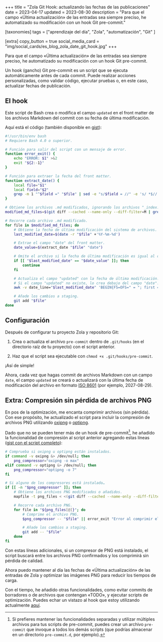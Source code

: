 +++
title = "Zola Git Hook: actualizando las fechas de las publicaciones"
date = 2023-04-17
updated = 2023-08-30
description = "Para que el campo «Última actualización» de las entradas sea siempre preciso, he automatizado su modificación con un hook Git pre-commit."

[taxonomies]
tags = ["aprendizaje del día", "Zola", "automatización", "Git" ]

[extra]
copy_button = true
social_media_card = "img/social_cards/es_blog_zola_date_git_hook.jpg"
+++

Para que el campo «Última actualización» de las entradas sea siempre preciso, he automatizado su modificación con un hook Git pre-commit.

Un hook (gancho) Git pre-commit es un script que se ejecuta automáticamente antes de cada commit. Puede realizar acciones personalizadas, como validar código, ejecutar pruebas o, en este caso, actualizar fechas de publicación.

## El hook

Este script de Bash crea o modifica el campo `updated` en el front matter de los archivos Markdown del commit con su fecha de última modificación.

Aquí está el código (también disponible en [gist](https://gist.github.com/welpo/6594765f5640982cb5886c9e9459ef5b)):

```bash
#!/usr/bin/env bash
# Requiere Bash 4.0 o superior.

# Función para salir del script con un mensaje de error.
function error_exit() {
    echo "ERROR: $1" >&2
    exit "${2:-1}"
}

# Función para extraer la fecha del front matter.
function extract_date() {
    local file="$1"
    local field="$2"
    grep -m 1 "^$field =" "$file" | sed -e "s/$field = //" -e 's/ *$//'
}

# Obtiene los archivos .md modificados, ignorando los archivos "_index.md".
modified_md_files=$(git diff --cached --name-only --diff-filter=M | grep -Ei '\.md$' | grep -v '_index.md$')

# Recorre cada archivo .md modificado.
for file in $modified_md_files; do
    # Obtiene la fecha de última modificación del sistema de archivos.
    last_modified_date=$(date -r "$file" +'%Y-%m-%d')

    # Extrae el campo "date" del front matter.
    date_value=$(extract_date "$file" "date")

    # Omite el archivo si la fecha de última modificación es igual al campo "date".
    if [[ "$last_modified_date" == "$date_value" ]]; then
        continue
    fi

    # Actualiza el campo "updated" con la fecha de última modificación.
    # Si el campo "updated" no existe, lo crea debajo del campo "date".
    awk -v date_line="$last_modified_date" 'BEGIN{FS=OFS=" = "; first = 1} { if (/^date =/ && first) { print; getline; if (!/^updated =/) print "updated" OFS date_line; first=0 } if (/^updated =/ && !first) gsub(/[^ ]*$/, date_line, $2); print }' "$file" > "${file}.tmp" && mv "${file}.tmp" "$file" || error_exit "Failed to update file $file"

    # Añade los cambios a staging.
    git add "$file"
done
```

## Configuración

Después de configurar tu proyecto Zola y repositorio Git:

1. Crea o actualiza el archivo `pre-commit` dentro de `.git/hooks` (en el directorio raíz de tu proyecto) con el script anterior.

2. Haz que el script sea ejecutable con `chmod +x .git/hooks/pre-commit`.

¡Así de simple!

Ahora, cada vez que hagas commit de archivos Markdown con un campo `date`, el campo `updated` se creará o actualizará con la última fecha de modificación del archivo en formato [ISO 8601](https://en.wikipedia.org/wiki/ISO_8601) (por ejemplo, 2027-08-29).

## Extra: Compresión sin pérdida de archivos PNG

En pos de la optimización, me encanta comprimir archivos (sin pérdida). Con ese propósito, he actualizado el script para incluir la compresión de archivos PNG utilizando [oxipng](https://github.com/shssoichiro/oxipng) o [optipng](https://optipng.sourceforge.net/).

Dado que no se pueden tener más de un hook de pre-commit[^1], he añadido la funcionalidad de compresión al script anterior agregando estas líneas ([gist con el script completo](https://gist.github.com/welpo/f5563c3b82fe247ed0e473d940a005b7)):

```bash
# Comprueba si oxipng u optipng están instalados.
if command -v oxipng &> /dev/null; then
    png_compressor="oxipng -o max"
elif command -v optipng &> /dev/null; then
    png_compressor="optipng -o 7"
fi

# Si alguno de los compresores está instalado…
if [[ -n "$png_compressor" ]]; then
    # Obtiene los archivos PNG modificados o añadidos.
    mapfile -t png_files < <(git diff --cached --name-only --diff-filter=d | grep -Ei '\.png$')

    # Recorre cada archivo PNG.
    for file in "${png_files[@]}"; do
        # Comprime el archivo PNG.
        $png_compressor -- "$file" || error_exit "Error al comprimir el archivo $file"

        # Añade los cambios a staging.
        git add -- "$file"
    done
fi
```

Con estas líneas adicionales, si un compresor de PNG está instalado, el script buscará entre los archivos PNG confirmados y los comprimirá sin pérdida de calidad.

Ahora puedo mantener al día las fechas de «Última actualización» de las entradas de Zola y optimizar las imágenes PNG para reducir los tiempos de carga.

Con el tiempo, he añadido otras funcionalidades, como evitar commits de borradores o de archivos que contengan «TODO», y ejecutar scripts de optimización. Puedes echar un vistazo al hook que estoy utilizando actualmente [aquí](https://github.com/welpo/osc.garden/blob/main/.githooks/pre-commit).

[^1]: Si prefieres mantener las funcionalidades separadas y utilizar múltiples archivos para tus scripts de pre-commit, puedes crear un archivo `pre-commit` que invoque a todos los demás scripts (que podrías almacenar en un directorio `pre-commit.d`, por ejemplo).
